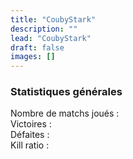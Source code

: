 ```yaml
---
title: "CoubyStark"
description: ""
lead: "CoubyStark"
draft: false
images: []
---
```


<section class="section section-sm">
<div class="row pt-4 pb-4 g-2">

  <div class="col">
    <div class="card shadow-sm">
      <div class="card-body">
        <h3>Statistiques générales</h3>
        Nombre de matchs joués : <br />
        Victoires : <br />
        Défaites : <br />
        Kill ratio : <br />
        <br />
      </div>
    </div>
  </div>

  <div class="col">
    <div>
      <canvas id="all_elos"></canvas>
    </div>
  </div>

  <div class="w-100"></div>

  <div class="col">
    <div>
      <canvas id="M2000C_elos"></canvas>
    </div>
  </div>

  <div class="col">
    <div>
      <canvas id="FA18C_elos"></canvas>
    </div>
  </div>

  <div class="w-100"></div>

  <div class="col">
    <div>
      <canvas id="F16C50_elos"></canvas>
    </div>
  </div>

  <div class="col">
    <div>
      <canvas id="F15C_elos"></canvas>
    </div>
  </div>

  <div class="w-100"></div>

  <div class="col">
    <div>
      <canvas id="Su27_elos"></canvas>
    </div>
  </div>

  <div class="col">
    <div>
      <canvas id="MiG29S_elos"></canvas>
    </div>
  </div>

  <div class="w-100"></div>

  <div class="col">
    <div>
      <canvas id="JF17_elos"></canvas>
    </div>
  </div>

</div>


</section>

<!-- chart.js -->
<script src="https://cdn.jsdelivr.net/npm/chart.js"></script>
<!-- jQuery 3.5.1 -->
<script src="https://cdnjs.cloudflare.com/ajax/libs/jquery/3.5.1/jquery.min.js" integrity="sha512-bLT0Qm9VnAYZDflyKcBaQ2gg0hSYNQrJ8RilYldYQ1FxQYoCLtUjuuRuZo+fjqhx/qtq/1itJ0C2ejDxltZVFg==" crossorigin="anonymous"></script>
<!-- stats pilote -->
<!-- <script src="../../js/CoubyStark.js"></script> -->
<script>
var labels_all_elos_Chart = [];
var data_all_elos =[];
var labels_elos_Chart = [];
var data_elos = [];
var data_elos_Chart = [];
var config_elos_Chart = [];
var elos_Chart = [];
const elodf_aircraft_keys = ["M2000C","FA18C","F16C50","F15C","Su27","MiG29S","JF17","F14B","Su33","F14A","MiG21Bis","F5E","F86F","L39C","MiG19P","AV8B","AJS37","MiG15Bis","C101CC","MF1CE"];

// Récupération et manipulations des données du pilote
$.ajax({
        async:false,
        url: '../../data/elodf_1v1_stats_CoubyStark.json',
        dataType: 'json',
        success: function(data_pilote)
        {
          if (data_pilote != "") {
            // Construction table des ELOs des avions utilisés
            for (j = 0; j < elodf_aircraft_keys.length; j++) {
              var ac_key = elodf_aircraft_keys[j];
              if (data_pilote[ac_key]) {
                labels_all_elos_Chart.push(ac_key);
                data_all_elos.push(data_pilote[ac_key].ELO[0]);
              };
            };

            // On balaye les avions utilisés pour construire les tables de data des graphiques à construire
            for (j = 0; j < labels_all_elos_Chart.length; j++) {
              // Axe X
              labels_elos_Chart[labels_all_elos_Chart[j]] = data_pilote[labels_all_elos_Chart[j]].Match_date;
              data_elos[labels_all_elos_Chart[j]] = data_pilote[labels_all_elos_Chart[j]].ELO;
            };
          }
        }
        });

const data_all_elos_Chart = {
  labels: labels_all_elos_Chart,
  datasets: [{
    label: 'ELOs par avion',
    backgroundColor: 'rgb(19, 64, 206)',
    borderColor: 'rgb(19, 64, 206)',
    data: data_all_elos,
  }]
};

const config_all_elos_Chart = {
  type: 'bar',
  data: data_all_elos_Chart,
  options: {
    animations: {
      tension: {
        duration: 100,
        easing: 'linear',
        from: 1,
        to: 0,
        loop: false
      }
    }
  }
};

const all_elos_Chart = new Chart(
  document.getElementById('all_elos'),
  config_all_elos_Chart
);

// On balaye les avions utilisés pour construire les graphiques de ELOs
for (j = 0; j < labels_all_elos_Chart.length; j++) {
  data_elos_Chart[labels_all_elos_Chart[j]] = {
    labels: labels_elos_Chart[labels_all_elos_Chart[j]],
    datasets: [{
      label: labels_all_elos_Chart[j] + ' ELOs',
      backgroundColor: 'rgb(19, 64, 206)',
      borderColor: 'rgb(19, 64, 206)',
      data: data_elos[labels_all_elos_Chart[j]],
    }]
  };

  config_elos_Chart[labels_all_elos_Chart[j]] = {
    type: 'line',
    data: data_elos_Chart[labels_all_elos_Chart[j]],
    options: {
      animations: {
        tension: {
          duration: 100,
          easing: 'linear',
          from: 1,
          to: 0,
          loop: false
        }
      },
      scales: {
        x: {reverse: true}
      }
    }
  };

  var ref_graph = labels_all_elos_Chart[j] + "_elos";
  elos_Chart[labels_all_elos_Chart[j]] = new Chart(
    document.getElementById(ref_graph),
    config_elos_Chart[labels_all_elos_Chart[j]]
  );
};
</script>
